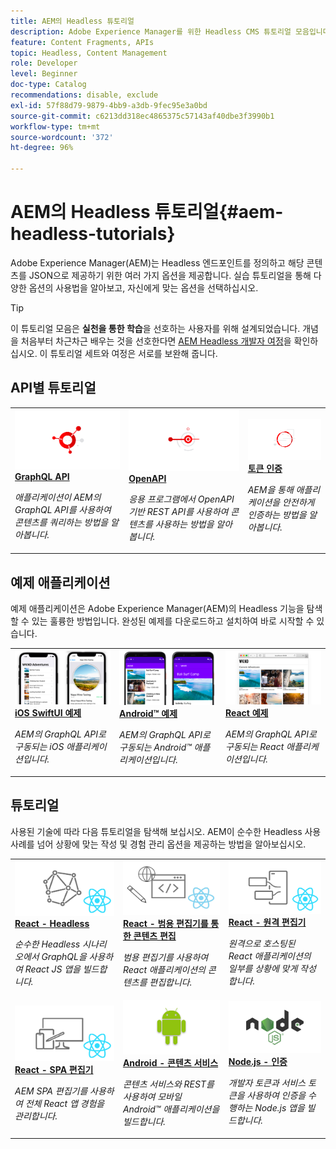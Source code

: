 ```yaml
---
title: AEM의 Headless 튜토리얼
description: Adobe Experience Manager를 위한 Headless CMS 튜토리얼 모음입니다. API별 튜토리얼, 프레임워크 및 예제 애플리케이션을 살펴보십시오.
feature: Content Fragments, APIs
topic: Headless, Content Management
role: Developer
level: Beginner
doc-type: Catalog
recommendations: disable, exclude
exl-id: 57f88d79-9879-4bb9-a3db-9fec95e3a0bd
source-git-commit: c6213dd318ec4865375c57143af40dbe3f3990b1
workflow-type: tm+mt
source-wordcount: '372'
ht-degree: 96%

---
```


# AEM의 Headless 튜토리얼{#aem-headless-tutorials}

Adobe Experience Manager(AEM)는 Headless 엔드포인트를 정의하고 해당 콘텐츠를 JSON으로 제공하기 위한 여러 가지 옵션을 제공합니다. 실습 튜토리얼을 통해 다양한 옵션의 사용법을 알아보고, 자신에게 맞는 옵션을 선택하십시오.

>[!TIP]
>
>이 튜토리얼 모음은 **실천을 통한 학습**&#x200B;을 선호하는 사용자를 위해 설계되었습니다. 개념을 처음부터 차근차근 배우는 것을 선호한다면 [AEM Headless 개발자 여정](https://experienceleague.adobe.com/docs/experience-manager-cloud-service/content/headless/journeys/developer/overview.html?lang=ko)을 확인하십시오. 이 튜토리얼 세트와 여정은 서로를 보완해 줍니다.

## API별 튜토리얼

<table>
<tr>
  <td>
    <a href="https://experienceleague.adobe.com/docs/experience-manager-learn/getting-started-with-aem-headless/graphql/overview.html?lang=ko">
      <img alt="GraphQL API" src="./assets/graphql-icon.png" />
    </a>
    <div>
      <a href="https://experienceleague.adobe.com/docs/experience-manager-learn/getting-started-with-aem-headless/graphql/overview.html?lang=ko">
    <strong>GraphQL API</strong>
    </a>
    </div>
    <p>
    <em>애플리케이션이 AEM의 GraphQL API를 사용하여 콘텐츠를 쿼리하는 방법을 알아봅니다.</em>
    <p>
  </td>
  <td>
    <a href="./open-api/basic/overview.md">
      <img alt="OpenAPI" src="./assets/content-services.png" />
    </a>
     <div>
      <a href="./open-api/basic/overview.md">
        <strong>OpenAPI</strong>
      </a>
    </div>
    <p>
    <em>응용 프로그램에서 OpenAPI 기반 REST API를 사용하여 콘텐츠를 사용하는 방법을 알아봅니다.</em>
    <p>
  </td>
  <td>
    <a href="https://experienceleague.adobe.com/docs/experience-manager-learn/getting-started-with-aem-headless/authentication/overview.html?lang=ko">
    <img alt="토큰 기반 인증" src="./assets/token-auth-icon.png" />
    </a>
    <div>
    <a href="https://experienceleague.adobe.com/docs/experience-manager-learn/getting-started-with-aem-headless/authentication/overview.html?lang=ko">
    <strong>토큰 인증</strong>
    </a>
    </div>
    <p>
    <em>AEM을 통해 애플리케이션을 안전하게 인증하는 방법을 알아봅니다.</em>
    </p>
  </td>  
</tr>
</table>

## 예제 애플리케이션

예제 애플리케이션은 Adobe Experience Manager(AEM)의 Headless 기능을 탐색할 수 있는 훌륭한 방법입니다. 완성된 예제를 다운로드하고 설치하여 바로 시작할 수 있습니다.

<table>
<tr>
  <td>
    <a href="https://experienceleague.adobe.com/docs/experience-manager-learn/getting-started-with-aem-headless/graphql/example-apps/ios-swiftui-app.html?lang=ko">
      <img alt="iOS 예제" src="./assets/ios-example.png" />
    </a>
    <div>
      <a href="https://experienceleague.adobe.com/docs/experience-manager-learn/getting-started-with-aem-headless/graphql/example-apps/ios-swiftui-app.html?lang=ko">
    <strong>iOS SwiftUI 예제</strong>
    </a>
    </div>
    <p>
    <em>AEM의 GraphQL API로 구동되는 iOS 애플리케이션입니다.</em>
    <p>
  </td>
  <td>
    <a href="https://experienceleague.adobe.com/docs/experience-manager-learn/getting-started-with-aem-headless/graphql/example-apps/android-app.html?lang=ko">
    <img alt="Android 예제" src="./assets/android-example.png" />
    </a>
    <div>
    <a href="https://experienceleague.adobe.com/docs/experience-manager-learn/getting-started-with-aem-headless/graphql/example-apps/android-app.html?lang=ko">
    <strong>Android™ 예제</strong>
    </a>
    </div>
    <p>
    <em>AEM의 GraphQL API로 구동되는 Android™ 애플리케이션입니다.</em>
    </p>
  </td>
  <td>
    <a href="https://experienceleague.adobe.com/docs/experience-manager-learn/getting-started-with-aem-headless/graphql/example-apps/react-app.html?lang=ko">
      <img alt="React 예제" src="./assets/react-example.png" />
    </a>
     <div>
      <a href="https://experienceleague.adobe.com/docs/experience-manager-learn/getting-started-with-aem-headless/graphql/example-apps/react-app.html?lang=ko">
        <strong>React 예제</strong>
      </a>
    </div>
    <p>
    <em>AEM의 GraphQL API로 구동되는 React 애플리케이션입니다.</em>
    <p>
  </td>
</tr>
</table>

## 튜토리얼

사용된 기술에 따라 다음 튜토리얼을 탐색해 보십시오. AEM이 순수한 Headless 사용 사례를 넘어 상황에 맞는 작성 및 경험 관리 옵션을 제공하는 방법을 알아보십시오.

<table>
<tr>
  <td>
    <a href="https://experienceleague.adobe.com/docs/experience-manager-learn/getting-started-with-aem-headless/graphql/multi-step/overview.html?lang=ko">
      <img alt="React - Headless" src="./assets/react-headless.png" />
    </a>
    <div>
      <a href="https://experienceleague.adobe.com/docs/experience-manager-learn/getting-started-with-aem-headless/graphql/overview.html?lang=ko">
    <strong>React - Headless</strong>
    </a>
    </div>
    <p>
    <em>순수한 Headless 시나리오에서 GraphQL을 사용하여 React JS 앱을 빌드합니다.</em>
    <p>
  </td>
  <td>
    <a href="https://experienceleague.adobe.com/ko/docs/experience-manager-learn/cloud-service/developing/universal-editor/react-app-editing/overview">
      <img alt="React - 범용 편집기를 통한 콘텐츠 편집" src="./assets/react-universal-editor.png" />
    </a>
     <div>
      <a href="https://experienceleague.adobe.com/ko/docs/experience-manager-learn/cloud-service/developing/universal-editor/react-app-editing/overview">
        <strong>React - 범용 편집기를 통한 콘텐츠 편집</strong>
      </a>
    </div>
    <p>
    <em>범용 편집기를 사용하여 React 애플리케이션의 콘텐츠를 편집합니다.</em>
    <p>
  </td>  
  <td>
    <a href="https://experienceleague.adobe.com/docs/experience-manager-learn/getting-started-with-aem-headless/spa-editor/remote-spa/overview.html?lang=ko">
    <img alt="React - 원격 편집기" src="./assets/react-remote.png" />
    </a>
    <div>
    <a href="https://experienceleague.adobe.com/docs/experience-manager-learn/getting-started-with-aem-headless/spa-editor/remote-spa/overview.html?lang=ko">
    <strong>React - 원격 편집기</strong>
    </a>
    </div>
    <p>
    <em>원격으로 호스팅된 React 애플리케이션의 일부를 상황에 맞게 작성합니다.</em>
    </p>
  </td>
</tr>
<tr>  
  <td>
    <a href="https://experienceleague.adobe.com/docs/experience-manager-learn/getting-started-with-aem-headless/spa-editor/react/overview.html">
      <img alt="React - SPA 편집기" src="./assets/react-spa-editor.png" />
    </a>
     <div>
      <a href="https://experienceleague.adobe.com/docs/experience-manager-learn/getting-started-with-aem-headless/spa-editor/react/overview.html">
        <strong>React - SPA 편집기</strong>
      </a>
    </div>
    <p>
    <em>AEM SPA 편집기를 사용하여 전체 React 앱 경험을 관리합니다.</em>
    <p>
  </td>
  <td>
    <a href="https://experienceleague.adobe.com/docs/experience-manager-learn/getting-started-with-aem-headless/content-services/overview.html?lang=ko">
    <img alt="Andriod - 콘텐츠 서비스" src="./assets/android.png" />
    </a>
    <div>
    <a href="https://experienceleague.adobe.com/docs/experience-manager-learn/getting-started-with-aem-headless/content-services/overview.html?lang=ko">
    <strong>Android - 콘텐츠 서비스</strong>
    </a>
    </div>
    <p>
    <em>콘텐츠 서비스와 REST를 사용하여 모바일 Android™ 애플리케이션을 빌드합니다.</em>
    </p>
  </td>
  <td>
    <a href="https://experienceleague.adobe.com/docs/experience-manager-learn/getting-started-with-aem-headless/authentication/overview.html?lang=ko">
      <img alt="Node.js - 인증" src="./assets/node-js.png" />
    </a>
     <div>
      <a href="https://experienceleague.adobe.com/docs/experience-manager-learn/getting-started-with-aem-headless/authentication/overview.html?lang=ko">
        <strong>Node.js - 인증</strong>
      </a>
    </div>
    <p>
    <em>개발자 토큰과 서비스 토큰을 사용하여 인증을 수행하는 Node.js 앱을 빌드합니다.</em>
    <p>
  </td>
</tr>
</table>
